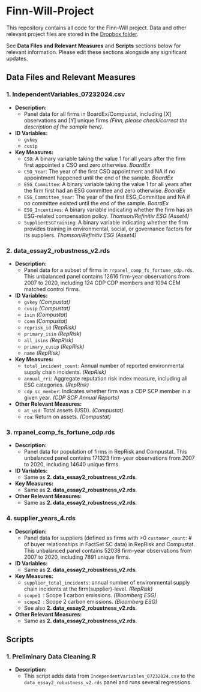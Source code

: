 # Finn-Will-Project

This repository contains all code for the Finn-Will project. Data and other relevant project files are stored in the [Dropbox folder](https://www.dropbox.com/scl/fo/rxu4bupzz2pm7h7mgnq30/AJN6kdN9XvdZKCnHY0weMFY?rlkey=f0bxb1i794icjvk4zq0jbb9me&dl=0).

See **Data Files and Relevant Measures** and **Scripts** sections below for relevant information. Please edit these sections alongside any significant updates.

## Data Files and Relevant Measures

### 1. IndependentVariables_07232024.csv
- **Description:**
  - Panel data for all firms in BoardEx/Compustat, including [X] observations and [Y] unique firms *(Finn, please check/correct the description of the sample here)*.
- **ID Variables:**
  - `gvkey`
  - `cusip`
- **Key Measures:**
  - `CSO`: A binary variable taking the value 1 for all years after the firm first appointed a CSO and zero otherwise. *BoardEx*
  - `CSO_Year`: The year of the first CSO appointment and NA if no appointment happened until the end of the sample. *BoardEx* 
  - `ESG_Committee`: A binary variable taking the value 1 for all years after the firm first had an ESG committee and zero otherwise. *BoardEx*
  - `ESG_Committee_Year`: The year of the first ESG_Committee and NA if no committee existed until the end of the sample. *BoardEx*
  - `ESG_Incentives`: A binary variable indicating whether the firm has an ESG-related compensation policy. *Thomson/Refinitiv ESG (Asset4)*
  - `SupplierESGTraining`: A binary variable indicating whether the firm provides training in environmental, social, or governance factors for its suppliers. *Thomson/Refinitiv ESG (Asset4)*

### 2. data_essay2_robustness_v2.rds
- **Description:**
  - Panel data for a subset of firms in `rrpanel_comp_fs_fortune_cdp.rds`. This unbalanced panel contains 12616 firm-year observations from 2007 to 2020, including 124 CDP CDP members and 1094 CEM matched control firms.
- **ID Variables:**
  - `gvkey` *(Compustat)*
  - `cusip` *(Compustat)*
  - `isin` *(Compustat)*
  - `conm` *(Compustat)*
  - `reprisk_id` *(RepRisk)*
  - `primary_isin` *(RepRisk)*
  - `all_isins` *(RepRisk)*
  - `primary_cusip` *(RepRisk)*
  - `name` *(RepRisk)*
- **Key Measures:**
  - `total_incident_count`: Annual number of reported environmental supply chain incidents. *(RepRisk)*
  - `annual_rri`: Aggregate reputation risk index measure, including all ESG categories. *(RepRisk)*
  - `cdp_sc_member`: Indicates whether firm was a CDP SCP member in a given year. *(CDP SCP Annual Reports)*
- **Other Relevant Measures:**
  - `at_usd`: Total assets (USD). *(Compustat)*
  - `roa`: Return on assets. *(Compustat)*

### 3. rrpanel_comp_fs_fortune_cdp.rds
- **Description:**
  - Panel data for population of firms in RepRisk and Compustat. This unbalanced panel contains 171323 firm-year observations from 2007 to 2020, including 14640 unique firms.
- **ID Variables:**
  - Same as **2. data_essay2_robustness_v2.rds**.
- **Key Measures:**
  - Same as **2. data_essay2_robustness_v2.rds**.
- **Other Relevant Measures:**
  - Same as **2. data_essay2_robustness_v2.rds**.

### 4. supplier_years_4.rds
- **Description:**
  - Panel data for suppliers (defined as firms with >0 `customer_count`: # of buyer relationships in FactSet SC data) in RepRisk and Compustat. This unbalanced panel contains 52038 firm-year observations from 2007 to 2020, including 7891 unique firms.
- **ID Variables:**
  - Same as **2. data_essay2_robustness_v2.rds**.
- **Key Measures:**
  - `supplier_total_incidents`: annual number of environmental supply chain incidents at the firm(supplier)-level. *(RepRisk)*
  - `scope1 `: Scope 1 carbon emissions. *(Bloomberg ESG)*
  - `scope2 `: Scope 2 carbon emissions. *(Bloomberg ESG)*
  - See also **2. data_essay2_robustness_v2.rds**.
- **Other Relevant Measures:**
  - Same as **2. data_essay2_robustness_v2.rds**.

## Scripts

### 1. Preliminary Data Cleaning.R
- **Description:**
  - This script adds data from `IndependentVariables_07232024.csv` to the `data_essay2_robustness_v2.rds` panel and runs several regressions.


